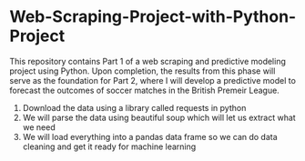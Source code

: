 # Web-Scraping-Project-with-Python-Project
This repository contains Part 1 of a web scraping and predictive modeling project using Python. Upon completion, the results from this phase will serve as the foundation for Part 2, where I will develop a predictive model to forecast the outcomes of soccer matches in the British Premeir League.

1. Download the data using a library called requests in python
2. We will parse the data using beautiful soup which will let us extract what we need
3. We will load everything into a pandas data frame so we can do data cleaning and get it ready for machine learning

